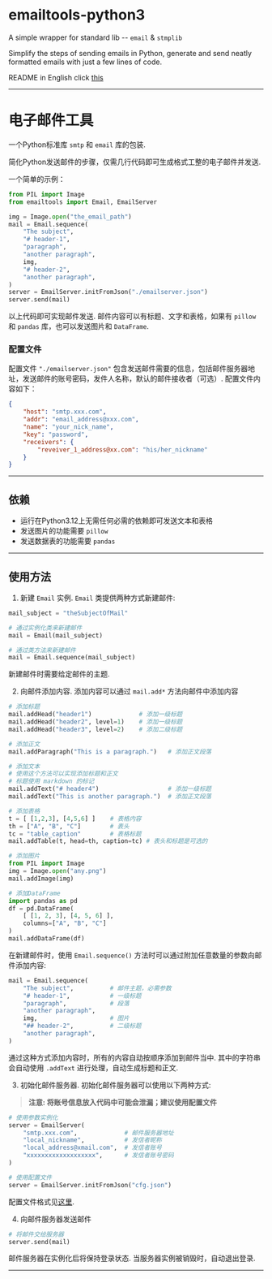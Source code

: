 # emailtools-python3
                                                       
A simple wrapper for standard lib -- `email` & `stmplib`
  
Simplify the steps of sending emails in Python, generate and send neatly formatted emails with just a few lines of code.

README in English click [this](./README_en.md)

---

# 电子邮件工具

一个Python标准库 `smtp` 和 `email` 库的包装.

简化Python发送邮件的步骤，仅需几行代码即可生成格式工整的电子邮件并发送.

一个简单的示例：
``` Python
from PIL import Image
from emailtools import Email, EmailServer

img = Image.open("the_email_path")
mail = Email.sequence(
    "The subject",
    "# header-1",
    "paragraph", 
    "another paragraph",
    img,
    "# header-2",
    "another paragraph",
)
server = EmailServer.initFromJson("./emailserver.json")
server.send(mail)
```
以上代码即可实现邮件发送. 邮件内容可以有标题、文字和表格，如果有 `pillow` 和 `pandas` 库，也可以发送图片和 `DataFrame`.

### 配置文件

配置文件 `"./emailserver.json"` 包含发送邮件需要的信息，包括邮件服务器地址，发送邮件的账号密码，发件人名称，默认的邮件接收者（可选）. 配置文件内容如下：
```json
{
    "host": "smtp.xxx.com",
    "addr": "email_address@xxx.com",
    "name": "your_nick_name",
    "key": "password",
    "receivers": {
        "reveiver_1_address@xx.com": "his/her_nickname"
    }
}
```

---

## 依赖

- 运行在Python3.12上无需任何必需的依赖即可发送文本和表格
- 发送图片的功能需要 `pillow`
- 发送数据表的功能需要 `pandas` 

---

## 使用方法

1. 新建 `Email` 实例. `Email` 类提供两种方式新建邮件:
```Python
mail_subject = "theSubjectOfMail"

# 通过实例化类来新建邮件
mail = Email(mail_subject)

# 通过类方法来新建邮件
mail = Email.sequence(mail_subject)
```
新建邮件时需要给定邮件的主题.

2. 向邮件添加内容. 添加内容可以通过 `mail.add*` 方法向邮件中添加内容
```Python
# 添加标题
mail.addHead("header1")             # 添加一级标题
mail.addHead("header2", level=1)    # 添加一级标题
mail.addHead("header3", level=2)    # 添加二级标题

# 添加正文
mail.addParagraph("This is a paragraph.")   # 添加正文段落

# 添加文本
# 使用这个方法可以实现添加标题和正文
# 标题使用 markdown 的标记
mail.addText("# header4")                   # 添加一级标题
mail.addText("This is another paragraph.")  # 添加正文段落

# 添加表格
t = [ [1,2,3], [4,5,6] ]    # 表格内容
th = ["A", "B", "C"]        # 表头
tc = "table_caption"        # 表格标题
mail.addTable(t, head=th, caption=tc) # 表头和标题是可选的

# 添加图片
from PIL import Image
img = Image.open("any.png")
mail.addImage(img)

# 添加DataFrame
import pandas as pd
df = pd.DataFrame(
    [ [1, 2, 3], [4, 5, 6] ], 
    columns=["A", "B", "C"]
)
mail.addDataFrame(df)
```
在新建邮件时，使用 `Email.sequence()` 方法时可以通过附加任意数量的参数向邮件添加内容:
```Python
mail = Email.sequence(
    "The subject",          # 邮件主题，必需参数
    "# header-1",           # 一级标题
    "paragraph",            # 段落
    "another paragraph",    
    img,                    # 图片
    "## header-2",          # 二级标题
    "another paragraph",
)
```
通过这种方式添加内容时，所有的内容自动按顺序添加到邮件当中. 其中的字符串会自动使用 `.addText` 进行处理，自动生成标题和正文.

3. 初始化邮件服务器. 初始化邮件服务器可以使用以下两种方式:

> **注意: 将账号信息放入代码中可能会泄漏；建议使用配置文件**
```Python
# 使用参数实例化
server = EmailServer(
    "smtp.xxx.com",             # 邮件服务器地址
    "local_nickname",           # 发信者昵称
    "local_address@xmail.com",  # 发信者账号
    "xxxxxxxxxxxxxxxxxxx",      # 发信者账号密码
)

# 使用配置文件
server = EmailServer.initFromJson("cfg.json")
```
配置文件格式见[这里](#配置文件).

4. 向邮件服务器发送邮件

```Python
# 将邮件交给服务器
server.send(mail)
```
邮件服务器在实例化后将保持登录状态. 当服务器实例被销毁时，自动退出登录. 

---
